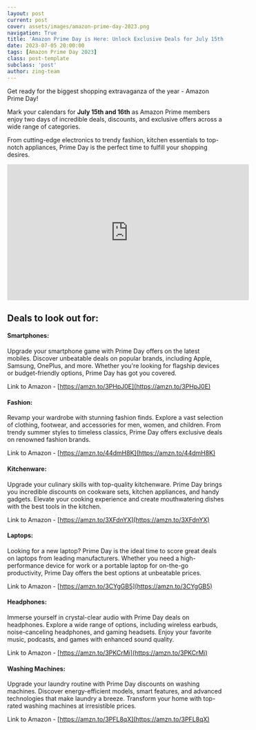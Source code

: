 ```yaml
---
layout: post
current: post
cover: assets/images/amazon-prime-day-2023.png
navigation: True
title: 'Amazon Prime Day is Here: Unlock Exclusive Deals for July 15th and 16th!'
date: 2023-07-05 20:00:00
tags: [Amazon Prime Day 2023]
class: post-template
subclass: 'post'
author: zing-team
---
```


Get ready for the biggest shopping extravaganza of the year -
Amazon Prime Day!

Mark your calendars for **July 15th and 16th** as Amazon Prime members enjoy two
days of incredible deals, discounts,
and
exclusive offers across a wide range of categories.

From cutting-edge electronics to trendy fashion,
kitchen essentials to top-notch appliances,
Prime Day is the perfect
time to fulfill your shopping desires.

<iframe width="560" height="315" src="https://www.youtube.com/embed/x_NKGl8KbeM?rel=0" title="YouTube video player"
  frameborder="0"
  allow="accelerometer; autoplay; clipboard-write; encrypted-media; gyroscope; picture-in-picture; web-share"
  allowfullscreen></iframe>

## Deals to look out for:

#### Smartphones:
Upgrade your smartphone game with Prime Day offers on the latest mobiles.
Discover unbeatable deals on popular brands, including Apple, Samsung, OnePlus,
and more.
Whether you're looking for flagship devices or budget-friendly options,
Prime Day has got you covered.

Link to Amazon - [https://amzn.to/3PHpJ0E](https://amzn.to/3PHpJ0E)

#### Fashion:
Revamp your wardrobe with stunning fashion finds.
Explore a vast selection of clothing, footwear, and accessories for men, women,
and children.
From trendy summer styles to timeless classics,
Prime Day offers exclusive deals on renowned fashion brands.

Link to Amazon - [https://amzn.to/44dmH8K](https://amzn.to/44dmH8K)

#### Kitchenware:
Upgrade your culinary skills with top-quality kitchenware.
Prime Day brings you incredible discounts on cookware sets, kitchen appliances,
and handy gadgets.
Elevate your cooking experience and create mouthwatering dishes with
the best tools in the kitchen.

Link to Amazon - [https://amzn.to/3XFdnYX](https://amzn.to/3XFdnYX)

#### Laptops:
Looking for a new laptop?
Prime Day is the ideal time to score great deals on laptops from leading
manufacturers.
Whether you need a high-performance device for work or a portable laptop for
on-the-go productivity,
Prime Day offers the best options at unbeatable prices.

Link to Amazon - [https://amzn.to/3CYgGB5](https://amzn.to/3CYgGB5)

#### Headphones:
Immerse yourself in crystal-clear audio with Prime Day deals on headphones.
Explore a wide range of options, including wireless earbuds,
noise-canceling headphones,
and gaming headsets.
Enjoy your favorite music, podcasts,
and games with enhanced sound quality.

Link to Amazon - [https://amzn.to/3PKCrMi](https://amzn.to/3PKCrMi)

#### Washing Machines:
Upgrade your laundry routine with Prime Day discounts on washing machines.
Discover energy-efficient models, smart features,
and advanced technologies that make laundry a breeze.
Transform your home with top-rated washing machines at irresistible prices.

Link to Amazon - [https://amzn.to/3PFL8qX](https://amzn.to/3PFL8qX)
